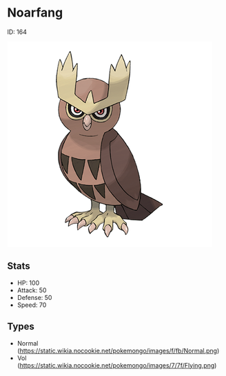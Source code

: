 # Noarfang


ID: 164

![](https://raw.githubusercontent.com/PokeAPI/sprites/master/sprites/pokemon/other/official-artwork/164.png "Noarfang")

## Stats


 - HP: 100
 - Attack: 50
 - Defense: 50
 - Speed: 70

## Types


 - Normal (https://static.wikia.nocookie.net/pokemongo/images/f/fb/Normal.png)
 - Vol (https://static.wikia.nocookie.net/pokemongo/images/7/7f/Flying.png)
